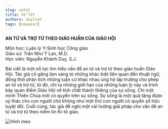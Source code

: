 ```yaml
---
slug: vetet
title: Về Tết
authors: duylinh
tags: [newyear]
---
```


**AN TỬ VÀ TRỢ TỬ THEO GIÁO HUẤN CỦA GIÁO
HỘI**

Môn học: Luân lý Y-Sinh học Công giáo  
Giáo sư: Trần Như Ý Lan, M.D.  
Học viên: Nguyễn Khánh Duy, S.J.

Bài viết là một nỗ lực
tìm hiểu vấn đề an tử và trợ tử theo giáo huấn Giáo Hội. Tác giả cố gắng làm
sáng tỏ những khác biệt liên quan đến thuật ngữ, đồng thời phân tích những luận
cứ khác nhau ủng hộ lập trường cho phép an tử và trợ tử, từ đó, chỉ ra những giới
hạn của những luận lý này và trình bày quan điểm Giáo Hội về tính chất thánh
thiêng của sự sống. Chỉ một mình Thiên Chúa mới có quyền trên sự sống. Sự sống
là một quà tặng được uỷ thác cho con người chứ không như một thứ con người có
quyền sở hữu tuyệt đối. Cuối cùng, tác giả đề nghị một vài hướng giải pháp cho
vấn đề an tử và trợ tử theo niềm tin Ki-tô giáo.

![Hinh meo](E:\blog\lequangduylinh.github.io\blog\2024-07-02-vet-tet\hinhmeo.jpg "Hinh con meo")


